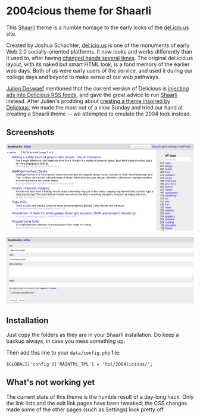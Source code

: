 2004cious theme for Shaarli
===========================

This [Shaarli](https://github.com/shaarli/shaarli) theme is a humble homage to the early looks of the [del.icio.us](http://del.icio.us) site.

Created by Joshua Schachter, [del.icio.us](http://del.icio.us) is one of the monuments of early Web 2.0 socially-oriented platforms. It now looks and works differently than it used to, after having [changed hands several times](https://en.wikipedia.org/wiki/Delicious_(website)#History). The original del.icio.us layout, with its naked but smart HTML look, is a fond memory of the earlier web days. Both of us were early users of the service, and used it during our college days and beyond to make sense of our web pathways.

[Julien Deswaef](http://xuv.be) mentioned that the current version of Delicious is [injecting ads into Delicious RSS feeds](https://twitter.com/xuv/status/790549815000268800), and gave the great advice to run [Shaarli](http://github.com/shaarli/shaarli) instead. After Julien's prodding about [creating a theme inspired by Delicious](https://twitter.com/xuv/status/791643923659755520), we made the most out of a slow Sunday and tried our hand at creating a Shaarli theme -- we attempted to emulate the 2004 look instead.

Screenshots
-----------

![Index page](https://raw.githubusercontent.com/ManufacturaInd/shaarli-2004licious-theme/master/sample-screenshots/index.png)

![Add a link page](https://github.com/ManufacturaInd/shaarli-2004licious-theme/raw/master/sample-screenshots/add.png)

Installation
------------

Just copy the folders as they are in your Shaarli installation. Do keep a backup always, in case you mess something up.

Then add this line to your `data/config.php` file:

```
$GLOBALS['config']['RAINTPL_TPL'] = 'tpl/2004licious/';
```


What's not working yet
----------------------

The current state of this theme is the humble result of a day-long hack. Only
the link lists and the edit link pages have been tweaked; the CSS changes made
some of the other pages (such as Settings) look pretty off.
